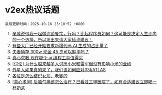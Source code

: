# v2ex热议话题

`最后更新时间：2025-10-16 23:10:52 +0800`

1. [亲戚说带我一起做连锁餐饮，行吗？比起程序员如何？这可能是决定人生走向的一个选择，所以发出来请大家给点建议！](https://www.v2ex.com/t/1166136)
1. [有些大厂已经开始要求新增代码 AI 生成的占比量了](https://www.v2ex.com/t/1165999)
1. [夫妻俩存 300w 现金 45 岁可以躺平吗？](https://www.v2ex.com/t/1166126)
1. [真心求教 现在哪个 ai 编程工具值得买](https://www.v2ex.com/t/1165997)
1. [[讨论] 为什么越来越多人讨厌小米和雷军但没有影响小米的业绩](https://www.v2ex.com/t/1166044)
1. [外星人如果真的来了，我们该如何应对#3I/ATLAS](https://www.v2ex.com/t/1166003)
1. [各位是怎么结识女友、老婆的](https://www.v2ex.com/t/1166124)
1. [[真心求问] 后脑勺痛该怎么治疗？已看过三甲医院了，如有合适建议立即喝一杯奶茶](https://www.v2ex.com/t/1166030)

